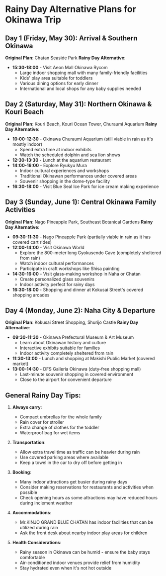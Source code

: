 # Rainy Day Alternative Plans for Okinawa Trip

## Day 1 (Friday, May 30): Arrival & Southern Okinawa
**Original Plan**: Chatan Seaside Park
**Rainy Day Alternative**:
- **15:30-18:00** - Visit Aeon Mall Okinawa Rycom
  - Large indoor shopping mall with many family-friendly facilities
  - Kids' play area suitable for toddlers
  - Various dining options for early dinner
  - International and local shops for any baby supplies needed

## Day 2 (Saturday, May 31): Northern Okinawa & Kouri Beach
**Original Plan**: Kouri Beach, Kouri Ocean Tower, Churaumi Aquarium
**Rainy Day Alternative**:
- **10:00-12:30** - Okinawa Churaumi Aquarium (still viable in rain as it's mostly indoor)
  - Spend extra time at indoor exhibits
  - Watch the scheduled dolphin and sea lion shows
- **12:30-13:30** - Lunch at the aquarium restaurant
- **14:00-16:00** - Explore Ryukyu Mura
  - Indoor cultural experiences and workshops
  - Traditional Okinawan performances under covered areas
  - Souvenir shopping in the dome-type facility
- **16:30-18:00** - Visit Blue Seal Ice Park for ice cream making experience

## Day 3 (Sunday, June 1): Central Okinawa Family Activities
**Original Plan**: Nago Pineapple Park, Southeast Botanical Gardens
**Rainy Day Alternative**:
- **09:30-11:30** - Nago Pineapple Park (partially viable in rain as it has covered cart rides)
- **12:00-14:00** - Visit Okinawa World
  - Explore the 800-meter long Gyokusendo Cave (completely sheltered from rain)
  - Watch indoor cultural performances
  - Participate in craft workshops like Shisa painting
- **14:30-16:00** - Visit glass-making workshop in Naha or Chatan
  - Create personalized glass souvenirs
  - Indoor activity perfect for rainy days
- **16:30-18:00** - Shopping and dinner at Kokusai Street's covered shopping arcades

## Day 4 (Monday, June 2): Naha City & Departure
**Original Plan**: Kokusai Street Shopping, Shurijo Castle
**Rainy Day Alternative**:
- **09:30-11:30** - Okinawa Prefectural Museum & Art Museum
  - Learn about Okinawan history and culture
  - Interactive exhibits suitable for families
  - Indoor activity completely sheltered from rain
- **11:30-13:00** - Lunch and shopping at Makishi Public Market (covered market)
- **13:00-14:30** - DFS Galleria Okinawa (duty-free shopping mall)
  - Last-minute souvenir shopping in covered environment
  - Close to the airport for convenient departure

## General Rainy Day Tips:
1. **Always carry**:
   - Compact umbrellas for the whole family
   - Rain cover for stroller
   - Extra change of clothes for the toddler
   - Waterproof bag for wet items

2. **Transportation**:
   - Allow extra travel time as traffic can be heavier during rain
   - Use covered parking areas where available
   - Keep a towel in the car to dry off before getting in

3. **Booking**:
   - Many indoor attractions get busier during rainy days
   - Consider making reservations for restaurants and activities when possible
   - Check opening hours as some attractions may have reduced hours during inclement weather

4. **Accommodations**:
   - Mr.KINJO GRAND BLUE CHATAN has indoor facilities that can be utilized during rain
   - Ask the front desk about nearby indoor play areas for children

5. **Health Considerations**:
   - Rainy season in Okinawa can be humid - ensure the baby stays comfortable
   - Air-conditioned indoor venues provide relief from humidity
   - Stay hydrated even when it's not hot outside
